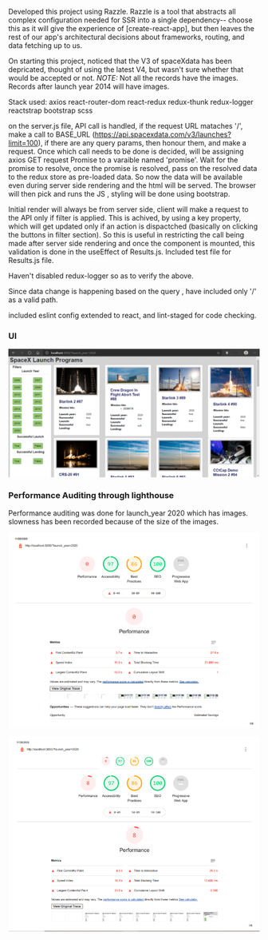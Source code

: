 Developed this project using Razzle. Razzle is a tool that abstracts all complex configuration needed for SSR into a single dependency-- choose this as it will give the experience of [create-react-app], but then leaves the rest of our app's architectural decisions about frameworks, routing, and data fetching up to us.

On starting this project, noticed that the V3 of spaceXdata has been depricated, thought of using the latest V4, but wasn't sure whether that would be accepted or not.
_NOTE:_ Not all the records have the images. Records after launch year 2014 will have images.

Stack used:
axios
react-router-dom
react-redux
redux-thunk
redux-logger
reactstrap
bootstrap
scss

on the server.js file, API call is handled, if the request URL mataches '/', make a call to BASE_URL (https://api.spacexdata.com/v3/launches?limit=100), if there are any query params, then honour them, and make a request. Once which call needs to be done is decided, will be assigning axios GET request Promise to a varaible named 'promise'. Wait for the promise to resolve, once the promise is resolved, pass on the resolved data to the redux store as pre-loaded data. So now the data will be available even during server side rendering and the html will be served. The browser will then pick and runs the JS , styling will be done using bootstrap. 

Initial render will always be from server side, client will make a request to the API only if filter is applied. This is achived, by using a key property, which will get updated only if an action is dispactched (basically on clicking the buttons in filter section). So this is useful in restricting the call being made after server side rendering and once the component is mounted, this validation is done in the useEffect of Results.js. Included test file for Results.js file.

Haven't disabled redux-logger so as to verify the above.

Since data change is happening based on the query , have included only '/' as a valid path.

included eslint config extended to react, and lint-staged for code checking.

### UI 

![UI Image](/images/Page.png "Desktop")

### Performance Auditing through lighthouse

Performance auditing was done for launch_year 2020 which has images. slowness has been recorded because of the size of the images.

![Ran for emulated desktop](/images/performance/desktop/Image1.png "Emulated Desktop")

![Ran for emulated Mobile](/images/performance/mobile/Image1.png "Emulated Desktop")